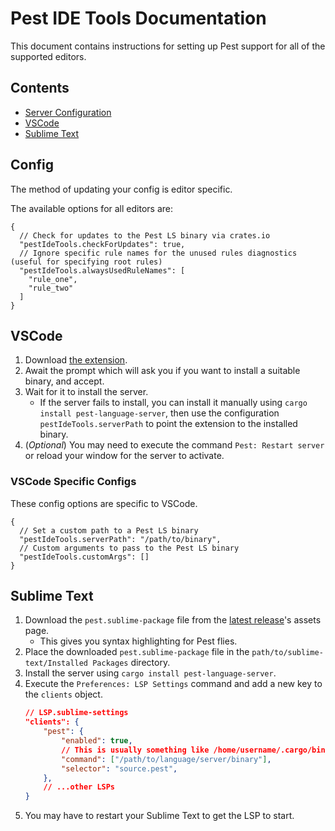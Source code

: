 # Pest IDE Tools Documentation

This document contains instructions for setting up Pest support for all of the supported editors.

## Contents

- [Server Configuration](#config)
- [VSCode](#vscode)
- [Sublime Text](#sublime-text)

## Config

The method of updating your config is editor specific.

The available options for all editors are:

```jsonc
{
  // Check for updates to the Pest LS binary via crates.io
  "pestIdeTools.checkForUpdates": true,
  // Ignore specific rule names for the unused rules diagnostics (useful for specifying root rules)
  "pestIdeTools.alwaysUsedRuleNames": [
    "rule_one",
    "rule_two"
  ]
}
```

## VSCode

1. Download [the extension](https://marketplace.visualstudio.com/items?itemName=pest.pest-ide-tools).
2. Await the prompt which will ask you if you want to install a suitable binary, and accept.
3. Wait for it to install the server.
    - If the server fails to install, you can install it manually using `cargo install pest-language-server`, then use the configuration `pestIdeTools.serverPath` to point the extension to the installed binary.
4. (_Optional_) You may need to execute the command `Pest: Restart server` or reload your window for the server to activate.

### VSCode Specific Configs

These config options are specific to VSCode.

```jsonc
{
  // Set a custom path to a Pest LS binary
  "pestIdeTools.serverPath": "/path/to/binary",
  // Custom arguments to pass to the Pest LS binary
  "pestIdeTools.customArgs": []
}
```

## Sublime Text

1. Download the `pest.sublime-package` file from the [latest release](https://github.com/pest-parser/pest-ide-tools/releases/latest)'s assets page.
    - This gives you syntax highlighting for Pest flies.
2. Place the downloaded `pest.sublime-package` file in the `path/to/sublime-text/Installed Packages` directory.
3. Install the server using `cargo install pest-language-server`.
3. Execute the `Preferences: LSP Settings` command and add a new key to the `clients` object. 
    ```json
    // LSP.sublime-settings
    "clients": {
		"pest": {
			"enabled": true,
            // This is usually something like /home/username/.cargo/bin/pest-language-server
			"command": ["/path/to/language/server/binary"],
			"selector": "source.pest",
		},
        // ...other LSPs
	}
    ```
4. You may have to restart your Sublime Text to get the LSP to start.
